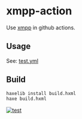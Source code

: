# xmpp-action

Use [xmpp](https://xmpp.org/) in github actions.


## Usage

See: [test.yml](https://github.com/tong/xmpp-action/blob/main/.github/workflows/test.yml)


## Build

```sh
haxelib install build.hxml
haxe build.hxml
```

[![test](https://github.com/tong/xmpp-action/actions/workflows/test.yml/badge.svg)](https://github.com/tong/xmpp-action/actions/workflows/test.yml)
